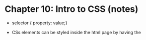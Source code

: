 # Chapter 10: Intro to CSS (notes)

* selector { 
   property: value;}
* CSs elements can be styled inside the html page by having the <style> element use the type attribute to indicate that the styles are specified in CSS. . 

* "*" applies to all elements in the document
* match element names such as p, h1, h2{}
* .class to get elements of a class, p.class would grab only p elements of a class
* #id 
* li>a {} would get any a elements that are chidren of li elements
* p a would get any a that is a descendant (nested inside) of a p. 
* h1+p is the adjacent sibling selector
* h1~p{} all siblings that are p

__note:__ "!" indicates that something IS important, is not "not" 

* :browserCam.com
